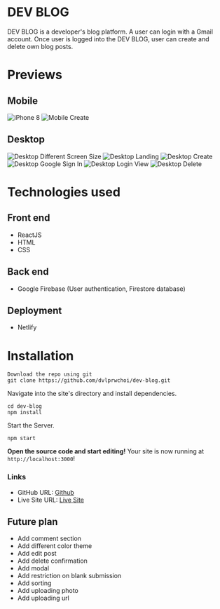 # DEV BLOG

DEV BLOG is a developer's blog platform. A user can login with a Gmail account. Once user is logged into the DEV BLOG, user can create and delete own blog posts.

# Previews

## Mobile

![iPhone 8](https://raw.githubusercontent.com/dvlprwchoi/dev-blog/src/img/iphone-8-screenshot-20220104.png)
![Mobile Create](https://raw.githubusercontent.com/dvlprwchoi/dev-blog/src/img/mobile-create-view-screenshot-20220104.png)

## Desktop

![Desktop Different Screen Size](https://raw.githubusercontent.com/dvlprwchoi/dev-blog/src/img/different-size-screenshot-20220104.png)
![Desktop Landing](https://raw.githubusercontent.com/dvlprwchoi/dev-blog/src/img/desktop-landing-view-screenshot-20220104.png)
![Desktop Create](https://raw.githubusercontent.com/dvlprwchoi/dev-blog/src/img/desktop-create-view-screenshot-20220104.png)
![Desktop Google Sign In](https://raw.githubusercontent.com/dvlprwchoi/dev-blog/src/img/desktop-google-view-screenshot-20220104.png)
![Desktop Login View](https://raw.githubusercontent.com/dvlprwchoi/dev-blog/src/img/desktop-login-view-screenshot-20220104.png)
![Desktop Delete](https://raw.githubusercontent.com/dvlprwchoi/dev-blog/src/img/desktop-login-delete-view-screenshot-20220104.png)

# Technologies used

## Front end

- ReactJS
- HTML
- CSS

## Back end

- Google Firebase (User authentication, Firestore database)

## Deployment

- Netlify

# Installation

```shell
Download the repo using git
git clone https://github.com/dvlprwchoi/dev-blog.git
```

Navigate into the site's directory and install dependencies.

```shell
cd dev-blog
npm install
```

Start the Server.

```shell
npm start
```

**Open the source code and start editing!**
Your site is now running at `http://localhost:3000`!

### Links

- GitHub URL: [Github](https://github.com/dvlprwchoi/dev-blog)
- Live Site URL: [Live Site](https://woosik-dev-blog.netlify.app/)

## Future plan

- Add comment section
- Add different color theme
- Add edit post
- Add delete confirmation
- Add modal
- Add restriction on blank submission
- Add sorting
- Add uploading photo
- Add uploading url
